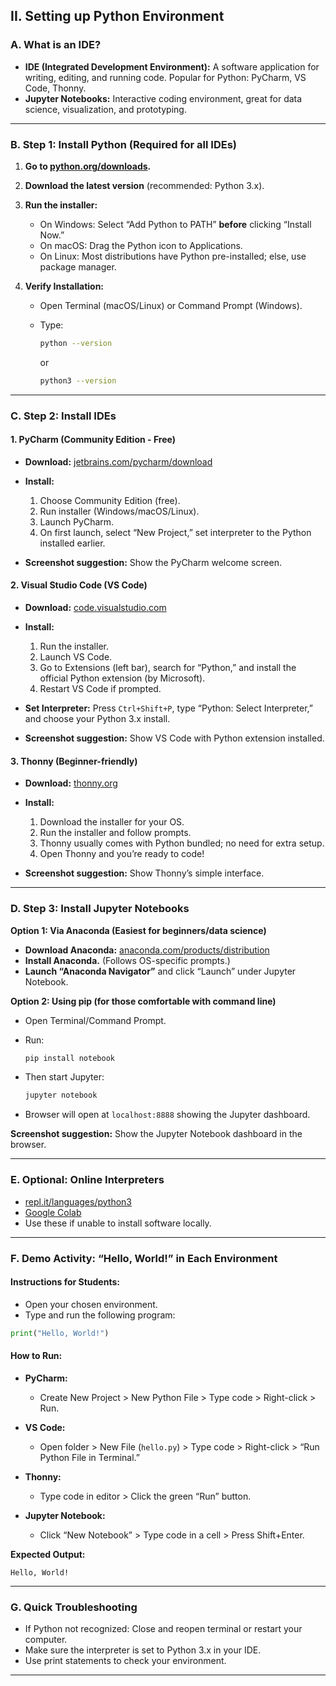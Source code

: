 ## II. Setting up Python Environment 

### A. What is an IDE?

* **IDE (Integrated Development Environment):** A software application for writing, editing, and running code. Popular for Python: PyCharm, VS Code, Thonny.
* **Jupyter Notebooks:** Interactive coding environment, great for data science, visualization, and prototyping.

---

### B. Step 1: Install Python (Required for all IDEs)

1. **Go to [python.org/downloads](https://www.python.org/downloads/).**
2. **Download the latest version** (recommended: Python 3.x).
3. **Run the installer:**

   * On Windows: Select “Add Python to PATH” **before** clicking “Install Now.”
   * On macOS: Drag the Python icon to Applications.
   * On Linux: Most distributions have Python pre-installed; else, use package manager.
4. **Verify Installation:**

   * Open Terminal (macOS/Linux) or Command Prompt (Windows).
   * Type:

     ```bash
     python --version
     ```

     or

     ```bash
     python3 --version
     ```

---

### C. Step 2: Install IDEs

#### 1. PyCharm (Community Edition - Free)

* **Download:** [jetbrains.com/pycharm/download](https://www.jetbrains.com/pycharm/download/)
* **Install:**

  1. Choose Community Edition (free).
  2. Run installer (Windows/macOS/Linux).
  3. Launch PyCharm.
  4. On first launch, select “New Project,” set interpreter to the Python installed earlier.
* **Screenshot suggestion:** Show the PyCharm welcome screen.

#### 2. Visual Studio Code (VS Code)

* **Download:** [code.visualstudio.com](https://code.visualstudio.com/)
* **Install:**

  1. Run the installer.
  2. Launch VS Code.
  3. Go to Extensions (left bar), search for “Python,” and install the official Python extension (by Microsoft).
  4. Restart VS Code if prompted.
* **Set Interpreter:** Press `Ctrl+Shift+P`, type “Python: Select Interpreter,” and choose your Python 3.x install.
* **Screenshot suggestion:** Show VS Code with Python extension installed.

#### 3. Thonny (Beginner-friendly)

* **Download:** [thonny.org](https://thonny.org/)
* **Install:**

  1. Download the installer for your OS.
  2. Run the installer and follow prompts.
  3. Thonny usually comes with Python bundled; no need for extra setup.
  4. Open Thonny and you’re ready to code!
* **Screenshot suggestion:** Show Thonny’s simple interface.

---

### D. Step 3: Install Jupyter Notebooks

**Option 1: Via Anaconda (Easiest for beginners/data science)**

* **Download Anaconda:** [anaconda.com/products/distribution](https://www.anaconda.com/products/distribution)
* **Install Anaconda.** (Follows OS-specific prompts.)
* **Launch “Anaconda Navigator”** and click “Launch” under Jupyter Notebook.

**Option 2: Using pip (for those comfortable with command line)**

* Open Terminal/Command Prompt.
* Run:

  ```bash
  pip install notebook
  ```
* Then start Jupyter:

  ```bash
  jupyter notebook
  ```
* Browser will open at `localhost:8888` showing the Jupyter dashboard.

**Screenshot suggestion:** Show the Jupyter Notebook dashboard in the browser.

---

### E. Optional: Online Interpreters

* [repl.it/languages/python3](https://repl.it/languages/python3)
* [Google Colab](https://colab.research.google.com/)
* Use these if unable to install software locally.

---

### F. Demo Activity: “Hello, World!” in Each Environment

#### **Instructions for Students:**

* Open your chosen environment.
* Type and run the following program:

```python
print("Hello, World!")
```

#### **How to Run:**

* **PyCharm:**

  * Create New Project > New Python File > Type code > Right-click > Run.
* **VS Code:**

  * Open folder > New File (`hello.py`) > Type code > Right-click > “Run Python File in Terminal.”
* **Thonny:**

  * Type code in editor > Click the green “Run” button.
* **Jupyter Notebook:**

  * Click “New Notebook” > Type code in a cell > Press Shift+Enter.

**Expected Output:**

```
Hello, World!
```

---

### G. Quick Troubleshooting

* If Python not recognized: Close and reopen terminal or restart your computer.
* Make sure the interpreter is set to Python 3.x in your IDE.
* Use print statements to check your environment.

---


